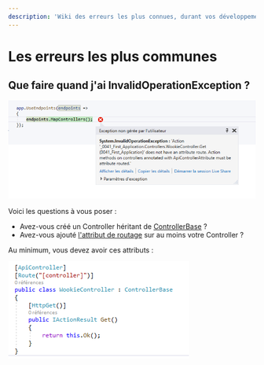 ```yaml
---
description: 'Wiki des erreurs les plus connues, durant vos développements d''application'
---
```


# Les erreurs les plus communes

## Que faire quand j'ai InvalidOperationException ?

![](../../.gitbook/assets/image%20%281%29.png)

Voici les questions à vous poser :

* Avez-vous créé un Controller héritant de [ControllerBase](https://docs.microsoft.com/en-us/dotnet/api/microsoft.aspnetcore.mvc.controllerbase?view=aspnetcore-3.0) ?
* Avez-vous ajouté [l'attribut de routage](https://docs.microsoft.com/en-us/dotnet/api/microsoft.aspnetcore.mvc.routeattribute?view=aspnetcore-3.0) sur au moins votre Controller ? 

Au minimum, vous devez avoir ces attributs :

![](../../.gitbook/assets/image%20%289%29.png)



